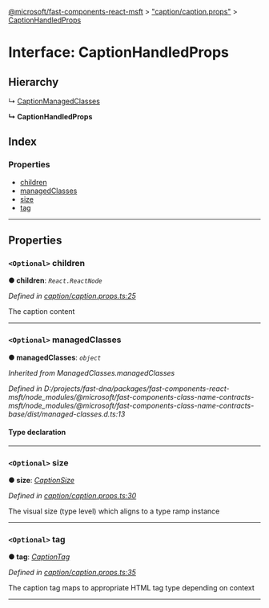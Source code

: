 [@microsoft/fast-components-react-msft](../README.md) > ["caption/caption.props"](../modules/_caption_caption_props_.md) > [CaptionHandledProps](../interfaces/_caption_caption_props_.captionhandledprops.md)

# Interface: CaptionHandledProps

## Hierarchy

↳  [CaptionManagedClasses](_caption_caption_props_.captionmanagedclasses.md)

**↳ CaptionHandledProps**

## Index

### Properties

* [children](_caption_caption_props_.captionhandledprops.md#children)
* [managedClasses](_caption_caption_props_.captionhandledprops.md#managedclasses)
* [size](_caption_caption_props_.captionhandledprops.md#size)
* [tag](_caption_caption_props_.captionhandledprops.md#tag)

---

## Properties

<a id="children"></a>

### `<Optional>` children

**● children**: *`React.ReactNode`*

*Defined in [caption/caption.props.ts:25](https://github.com/Microsoft/fast-dna/blob/164dd3ca/packages/fast-components-react-msft/src/caption/caption.props.ts#L25)*

The caption content

___
<a id="managedclasses"></a>

### `<Optional>` managedClasses

**● managedClasses**: *`object`*

*Inherited from ManagedClasses.managedClasses*

*Defined in D:/projects/fast-dna/packages/fast-components-react-msft/node_modules/@microsoft/fast-components-class-name-contracts-msft/node_modules/@microsoft/fast-components-class-name-contracts-base/dist/managed-classes.d.ts:13*

#### Type declaration

___
<a id="size"></a>

### `<Optional>` size

**● size**: *[CaptionSize](../enums/_caption_caption_props_.captionsize.md)*

*Defined in [caption/caption.props.ts:30](https://github.com/Microsoft/fast-dna/blob/164dd3ca/packages/fast-components-react-msft/src/caption/caption.props.ts#L30)*

The visual size (type level) which aligns to a type ramp instance

___
<a id="tag"></a>

### `<Optional>` tag

**● tag**: *[CaptionTag](../enums/_caption_caption_props_.captiontag.md)*

*Defined in [caption/caption.props.ts:35](https://github.com/Microsoft/fast-dna/blob/164dd3ca/packages/fast-components-react-msft/src/caption/caption.props.ts#L35)*

The caption tag maps to appropriate HTML tag type depending on context

___

